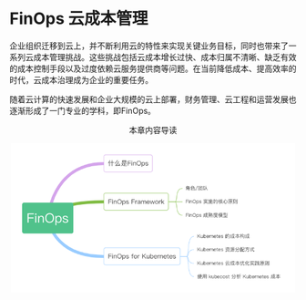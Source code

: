 # FinOps 云成本管理

企业组织迁移到云上，并不断利用云的特性来实现关键业务目标，同时也带来了一系列云成本管理挑战。这些挑战包括云成本增长过快、成本归属不清晰、缺乏有效的成本控制手段以及过度依赖云服务提供商等问题。在当前降低成本、提高效率的时代，云成本治理成为企业的重要任务。

随着云计算的快速发展和企业大规模的云上部署，财务管理、云工程和运营发展也逐渐形成了一门专业的学科，即FinOps。

<div  align="center">
	<p>本章内容导读</p>
	<img src="../assets/finops-summary.png" width = "500"  align=center />
</div>
